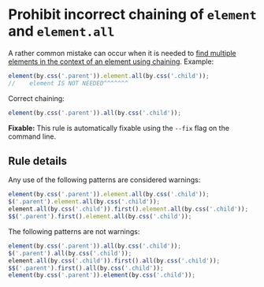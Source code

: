 # Prohibit incorrect chaining of `element` and `element.all`

A rather common mistake can occur when it is needed to [find multiple elements in the context of an element using chaining](https://github.com/angular/protractor/blob/master/docs/locators.md#finding-sub-elements). Example:

```js
element(by.css('.parent')).element.all(by.css('.child'));
//    element IS NOT NEEDED^^^^^^^
```

Correct chaining:

```js
element(by.css('.parent')).all(by.css('.child'));
```

**Fixable:** This rule is automatically fixable using the `--fix` flag on the command line.

## Rule details

Any use of the following patterns are considered warnings:

```js
element(by.css('.parent')).element.all(by.css('.child'));
$('.parent').element.all(by.css('.child'));
element.all(by.css('.child')).first().element.all(by.css('.child'));
$$('.parent').first().element.all(by.css('.child'));
```

The following patterns are not warnings:

```js
element(by.css('.parent')).all(by.css('.child'));
$('.parent').all(by.css('.child'));
element.all(by.css('.child')).first().all(by.css('.child'));
$$('.parent').first().all(by.css('.child'));
element(by.css('.parent')).element(by.css('.child'));
```
